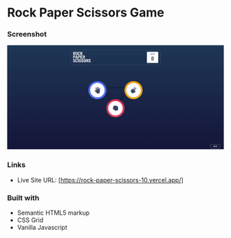 # Rock Paper Scissors Game

### Screenshot

![](Screenshot/Screenshot.png)

### Links

- Live Site URL: [https://rock-paper-scissors-10.vercel.app/]

### Built with

- Semantic HTML5 markup
- CSS Grid
- Vanilla Javascript

